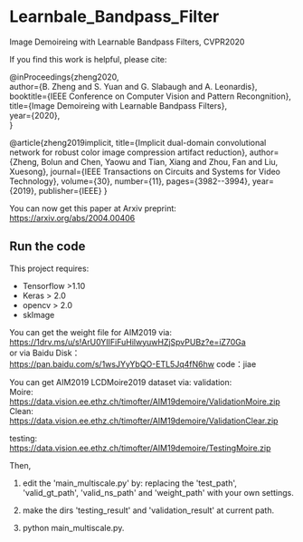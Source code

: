 # Learnbale_Bandpass_Filter
Image Demoireing with Learnable Bandpass Filters, CVPR2020

If you find this work is helpful, please cite:

@inProceedings{zheng2020,  
author={B. Zheng and S. Yuan and G. Slabaugh and A. Leonardis},  
booktitle={IEEE Conference on Computer Vision and Pattern Recongnition},  
title={Image Demoireing with Learnable Bandpass Filters},  
year={2020},  
}

@article{zheng2019implicit,
  title={Implicit dual-domain convolutional network for robust color image compression artifact reduction},
  author={Zheng, Bolun and Chen, Yaowu and Tian, Xiang and Zhou, Fan and Liu, Xuesong},
  journal={IEEE Transactions on Circuits and Systems for Video Technology},
  volume={30},
  number={11},
  pages={3982--3994},
  year={2019},
  publisher={IEEE}
}

You can now get this paper at Arxiv preprint: https://arxiv.org/abs/2004.00406
## Run the code
This project requires:
* Tensorflow >1.10
* Keras > 2.0
* opencv > 2.0
* skImage

You can get the weight file for AIM2019 via:  
https://1drv.ms/u/s!ArU0YIIFiFuHilwyuwHZjSpvPUBz?e=iZ70Ga  
or via Baidu Disk：  
https://pan.baidu.com/s/1wsJYyYbQO-ETL5Jq4fN6hw code：jiae   

You can get AIM2019 LCDMoire2019 dataset via:
validation:   
Moire: https://data.vision.ee.ethz.ch/timofter/AIM19demoire/ValidationMoire.zip  
Clean: https://data.vision.ee.ethz.ch/timofter/AIM19demoire/ValidationClear.zip  

testing:  
https://data.vision.ee.ethz.ch/timofter/AIM19demoire/TestingMoire.zip


Then,  
1. edit the 'main_multiscale.py' by:
replacing the 'test_path', 'valid_gt_path', 'valid_ns_path' and 'weight_path' with your own settings.  

2. make the dirs 'testing_result' and 'validation_result' at current path.  

3. python main_multiscale.py.  

